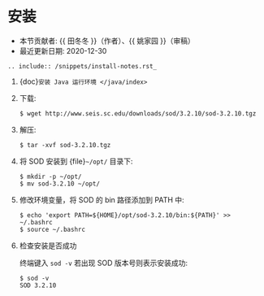 # 安装

- 本节贡献者: {{ 田冬冬 }}（作者）、{{ 姚家园 }}（审稿）
- 最近更新日期: 2020-12-30

```{eval-rst}
.. include:: /snippets/install-notes.rst_
```

1. {doc}`安装 Java 运行环境 </java/index>`

2. 下载:

   ```
   $ wget http://www.seis.sc.edu/downloads/sod/3.2.10/sod-3.2.10.tgz
   ```

3. 解压:

   ```
   $ tar -xvf sod-3.2.10.tgz
   ```

4. 将 SOD 安装到 {file}`~/opt/` 目录下:

   ```
   $ mkdir -p ~/opt/
   $ mv sod-3.2.10 ~/opt/
   ```

5. 修改环境变量，将 SOD 的 bin 路径添加到 PATH 中:

   ```
   $ echo 'export PATH=${HOME}/opt/sod-3.2.10/bin:${PATH}' >> ~/.bashrc
   $ source ~/.bashrc
   ```

6. 检查安装是否成功

   终端键入 `sod -v` 若出现 SOD 版本号则表示安装成功:

   ```
   $ sod -v
   SOD 3.2.10
   ```
